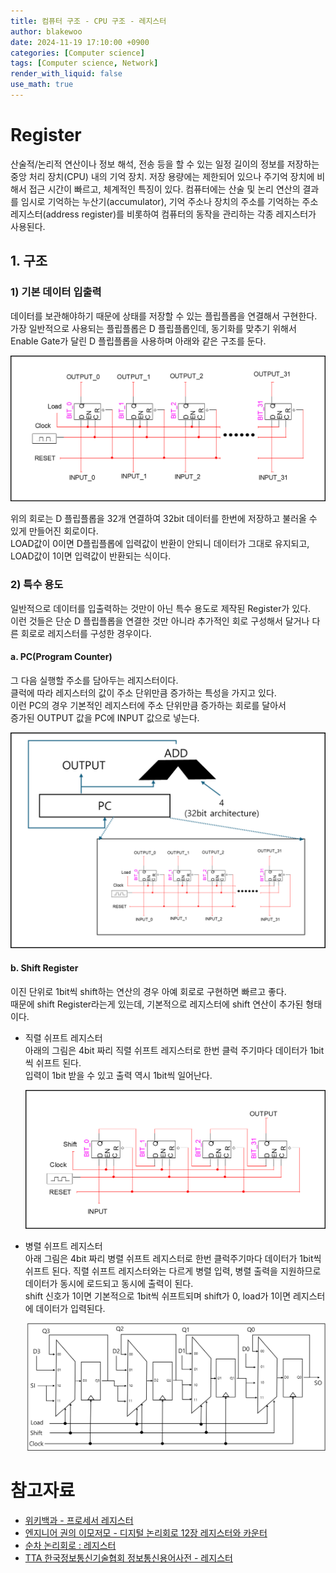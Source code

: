```yaml
---
title: 컴퓨터 구조 - CPU 구조 - 레지스터
author: blakewoo
date: 2024-11-19 17:10:00 +0900
categories: [Computer science]
tags: [Computer science, Network] 
render_with_liquid: false
use_math: true
---
```


# Register
산술적/논리적 연산이나 정보 해석, 전송 등을 할 수 있는 일정 길이의 정보를 저장하는 중앙 처리 장치(CPU) 내의 기억 장치.
저장 용량에는 제한되어 있으나 주기억 장치에 비해서 접근 시간이 빠르고, 체계적인 특징이 있다.
컴퓨터에는 산술 및 논리 연산의 결과를 임시로 기억하는 누산기(accumulator),
기억 주소나 장치의 주소를 기억하는 주소 레지스터(address register)를 비롯하여
컴퓨터의 동작을 관리하는 각종 레지스터가 사용된다.

## 1. 구조
### 1) 기본 데이터 입출력
데이터를 보관해야하기 때문에 상태를 저장할 수 있는 플립플롭을 연결해서 구현한다.   
가장 일반적으로 사용되는 플립플롭은 D 플립플롭인데, 동기화를 맞추기 위해서 Enable Gate가 달린
D 플립플롭을 사용하며 아래와 같은 구조를 둔다.

![img.png](/assets/blog/cs/cpu_structure/register/img.png)

위의 회로는 D 플립플롭을 32개 연결하여 32bit 데이터를 한번에 저장하고 불러올 수 있게 만들어진 회로이다.   
LOAD값이 0이면 D플립플롭에 입력값이 반환이 안되니 데이터가 그대로 유지되고, LOAD값이 1이면 입력값이 반환되는 식이다.

### 2) 특수 용도
일반적으로 데이터를 입출력하는 것만이 아닌 특수 용도로 제작된 Register가 있다.   
이런 것들은 단순 D 플립플롭을 연결한 것만 아니라 추가적인 회로 구성해서 달거나 다른 회로로 레지스터를 구성한 경우이다.

#### a. PC(Program Counter)
그 다음 실행할 주소를 담아두는 레지스터이다.    
클럭에 따라 레지스터의 값이 주소 단위만큼 증가하는 특성을 가지고 있다.   
이런 PC의 경우 기본적인 레지스터에 주소 단위만큼 증가하는 회로를 달아서   
증가된 OUTPUT 값을 PC에 INPUT 값으로 넣는다.

![img_1.png](/assets/blog/cs/cpu_structure/register/img_1.png)

#### b. Shift Register
이진 단위로 1bit씩 shift하는 연산의 경우 아예 회로로 구현하면 빠르고 좋다.   
때문에 shift Register라는게 있는데, 기본적으로 레지스터에 shift 연산이 추가된 형태이다.   

- 직렬 쉬프트 레지스터   
  아래의 그림은 4bit 짜리 직렬 쉬프트 레지스터로 한번 클럭 주기마다 데이터가 1bit 씩 쉬프트 된다.   
  입력이 1bit 받을 수 있고 출력 역시 1bit씩 일어난다.

  ![img_2.png](/assets/blog/cs/cpu_structure/register/img_2.png)

- 병렬 쉬프트 레지스터    
  아래 그림은 4bit 짜리 병렬 쉬프트 레지스터로 한번 클럭주기마다 데이터가 1bit씩 쉬프트 된다.
  직렬 쉬프트 레지스터와는 다르게 병렬 입력, 병렬 출력을 지원하므로 데이터가 동시에 로드되고 동시에 출력이 된다.    
  shift 신호가 1이면 기본적으로 1bit씩 쉬프트되며 shift가 0, load가 1이면 레지스터에 데이터가 입력된다.
  
  ![img_3.png](/assets/blog/cs/cpu_structure/register/img_3.png)

# 참고자료
- [위키백과 - 프로세서 레지스터](https://ko.wikipedia.org/wiki/%ED%94%84%EB%A1%9C%EC%84%B8%EC%84%9C_%EB%A0%88%EC%A7%80%EC%8A%A4%ED%84%B0)
- [엔지니어 권의 이모저모 - 디지털 논리회로 12장 레지스터와 카운터](https://blog.naver.com/tb_elec_engineer/221037443856)
- [순차 논리회로 : 레지스터](https://www.robotstory.co.kr/raspberry/?vid=140)
- [TTA 한국정보통신기술협회 정보통신용어사전 - 레지스터](https://terms.tta.or.kr/dictionary/dictionaryView.do?word_seq=054053-1)
